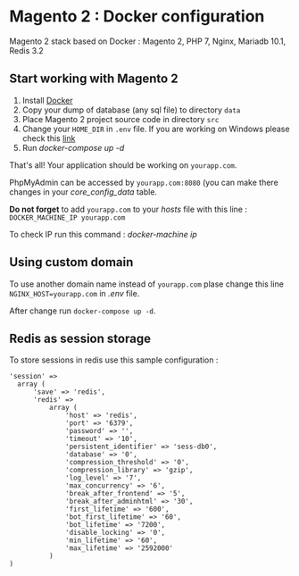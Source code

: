 # Magento 2 : Docker configuration
Magento 2 stack based on Docker : Magento 2, PHP 7, Nginx, Mariadb 10.1, Redis 3.2

## Start working with Magento 2
1. Install [Docker](https://www.docker.com/)
2. Copy your dump of database (any sql file) to directory `data`
3. Place Magento 2 project source code in directory `src`
4. Change your `HOME_DIR` in `.env` file. If you are working on Windows please check this [link](https://blog.pavelsklenar.com/5-useful-docker-tip-and-tricks-on-windows/)
5. Run _docker-compose up -d_

That's all! Your application should be working on `yourapp.com`. 

PhpMyAdmin can be accessed by `yourapp.com:8080` (you can
make there changes in your _core_config_data_ table.

**Do not forget** to add `yourapp.com` to your _hosts_ file with this line :
`DOCKER_MACHINE_IP yourapp.com`
 
 To check IP run this command : _docker-machine ip_
 
 ## Using custom domain
 To use another domain name instead of `yourapp.com` plase change this line `NGINX_HOST=yourapp.com` in _.env_ file. 
 
 After change run `docker-compose up -d`.
 
 ## Redis as session storage
 To store sessions in redis use this sample configuration :
 ```
 'session' =>
   array (
       'save' => 'redis',
       'redis' =>
           array (
               'host' => 'redis',
               'port' => '6379',
               'password' => '',
               'timeout' => '10',
               'persistent_identifier' => 'sess-db0',
               'database' => '0',
               'compression_threshold' => '0',
               'compression_library' => 'gzip',
               'log_level' => '7',
               'max_concurrency' => '6',
               'break_after_frontend' => '5',
               'break_after_adminhtml' => '30',
               'first_lifetime' => '600',
               'bot_first_lifetime' => '60',
               'bot_lifetime' => '7200',
               'disable_locking' => '0',
               'min_lifetime' => '60',
               'max_lifetime' => '2592000'
           )
)
 ```
